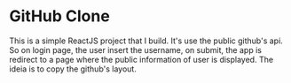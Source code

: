 # GitHub Clone

This is a simple ReactJS project that I build. It's use the public github's api.
So on login page, the user insert the username, on submit, the app is redirect to a page where the public information of user is displayed.
The ideia is to copy the github's layout.
